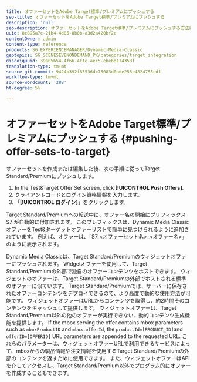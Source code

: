 ```yaml
---
title: オファーセットをAdobe Target標準/プレミアムにプッシュする
seo-title: オファーセットをAdobe Target標準/プレミアムにプッシュする
description: 'null'
seo-description: オファーセットをAdobe Target標準/プレミアムにプッシュする方法について説明します。
uuid: 8c895a7c-21b4-4d85-8b0b-a3d2a420bf2e
contentOwner: admin
content-type: reference
products: SG_EXPERIENCEMANAGER/Dynamic-Media-Classic
geptopics: SG_SCENESEVENONDEMAND_PK/categories/target_integration
discoiquuid: 39a05654-4f66-4f1e-aec5-ebe6d174353f
translation-type: tm+mt
source-git-commit: 9424b392f85536dc75083d0ade255e4824755ed1
workflow-type: tm+mt
source-wordcount: '288'
ht-degree: 5%

---
```



# オファーセットをAdobe Target標準/プレミアムにプッシュする {#pushing-offer-sets-to-target}

オファーセットを作成または編集した後、次の手順に従ってTarget Standard/Premiumにプッシュします。

1. In the Test&amp;Target Offer Set screen, click **[!UICONTROL Push Offers]**.
1. クライアントコードとログイン資格情報を入力します。
1. 「**[!UICONTROL ログイン]**」をクリックします。

Target Standard/Premiumへの転送中に、オファー名の開始にプリフィックスS7_が自動的に付加されます。 このプレフィックスは、Dynamic Media ClassicオファーをTest&amp;ターゲットオファーリストで簡単に見つけられるように追加されています。 例えば、オファーは、「S7_&lt;オファーセット名>_&lt;オファー名>」のように表示されます。

Dynamic Media Classicは、Target Standard/Premiumのウィジェットオファーにプッシュされます。 Widgetオファーを使用して、Target Standard/Premiumの外部で独自のオファーコンテンツをホストできます。 ウィジェットのオファーは、Target Standard/Premiumの外部でホストされる標準のオファーに似ています。 Target Standard/Premiumでは、サーバーに保存されたオファーコンテンツをデプロイできるので、より高度で動的な使用方法が可能です。 ウィジェットオファーはURLからコンテンツを取得し、約2時間そのコンテンツをキャッシュして提供します。 ウィジェットオファーは、Target Standard/Premium以外の他のオファーが実行できない、動的コンテンツ生成機能を提供します。 If the mbox serving the offer contains mbox parameters such as `mboxProductID` and `mbox.offerId`, the `productId=[PRODUCT_ID]`and `offerID=[OFFERID]` URL parameters are appended to the requested URL. これらのパラメーターは、ウィジェットオファーURLで利用できるサービスによって、mboxからの製品情報や注文情報を使用するTarget Standard/Premiumの外部のコンテンツを返すために使用できます。 また、ウィジェットオファーはAPIを介してアクセスし、Target Standard/Premium以外でプログラム的にオファーを作成することもできます。
